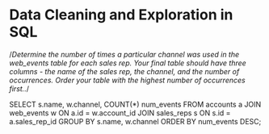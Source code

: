 # Data Cleaning and Exploration in SQL

/*Determine the number of times a particular channel was used in the web_events table for each sales rep. Your final table should have three columns - the name of the sales rep, the channel, and the number of occurrences. Order your table with the highest number of occurrences first..*/

SELECT s.name, w.channel, COUNT(*) num_events
FROM accounts a
JOIN web_events w
ON a.id = w.account_id
JOIN sales_reps s
ON s.id = a.sales_rep_id
GROUP BY s.name, w.channel
ORDER BY num_events DESC;
